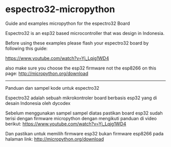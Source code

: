 # espectro32-micropython
Guide and examples micropython for the espectro32 Board


Espectro32 is an esp32 based microcontroller that was design in Indonesia.

Before using these examples please flash your espectro32 board by following this guide:

https://www.youtube.com/watch?v=Yj_Lqjg1WD4

also make sure you choose the esp32 firmware not the esp8266 on this page:
http://micropython.org/download

------------------------------------------------------------------------------------------------------------------------------------------

Panduan dan sampel kode untuk espectro32

Espectro32 adalah sebuah mikrokontroler board berbasis esp32 yang di desain Indonesia oleh dycodex

Sebelum menggunakan sampel sampel diatas pastikan board esp32 sudah terisi dengan firmware micropython dengan mengikuti panduan di video berikut:
https://www.youtube.com/watch?v=Yj_Lqjg1WD4

Dan pastikan untuk memilih firmware esp32 bukan firmware esp8266 pada halaman link:
http://micropython.org/download
